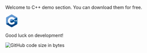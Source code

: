 <h align="center">Welcome to C++ demo section. You can download them for free.</h>
<p align="left"> <a href="https://cpp-lang.net/" target="_blank" rel="noreferrer"> <img src="https://raw.githubusercontent.com/devicons/devicon/master/icons/cplusplus/cplusplus-original.svg" alt="cplusplus" width="40" height="40"/> </a> </p>
<h align="center">Good luck on development!</h>

![GitHub code size in bytes](https://img.shields.io/github/languages/code-size/997c/C--)
